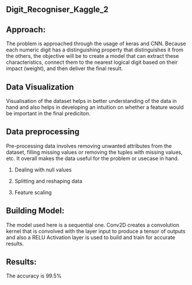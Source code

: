 ## Digit_Recogniser_Kaggle_2


## Approach:
The problem is approached through the usage of keras and CNN. Because each numeric digit has a distinguishing property that distinguishes it from the others, the objective will be to create a model that can extract these characteristics, connect them to the nearest logical digit based on their impact (weight), and then deliver the final result.

## Data Visualization
Visualisation of the dataset helps in better understanding of the data in hand and also helps in developing an intuition on whether a feature would be important in the final prediciton.

## Data preprocessing
Pre-processing data involves removing unwanted attributes from the dataset, filling missing values or removing the tuples with missing values, etc. It overall makes the data useful for the problem or usecase in hand.

1. Dealing with null values

2. Splitting and reshaping data

3. Feature scaling

## Building Model:
The model used here is a sequential one.
Conv2D creates a convolution kernel that is convolved with the layer input to produce a tensor of outputs and also a RELU Activation layer is used to build and train for accurate results.

## Results:

The accuracy is 99.5%
